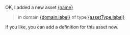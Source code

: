 OK, I added a new asset [{name}]({successResult.assetLink})
> in domain [{domain.label}]({successResult.domainLink})
> of type [{assetType.label}]({successResult.typeLink})

If you like, you can add a definition for this asset now.
